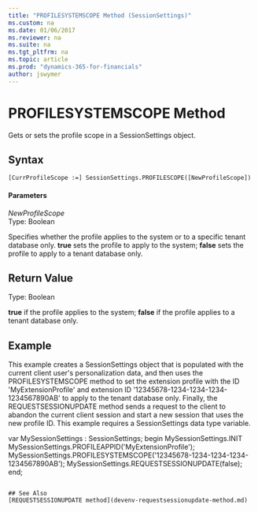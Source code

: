 ```yaml
---
title: "PROFILESYSTEMSCOPE Method (SessionSettings)"
ms.custom: na
ms.date: 01/06/2017
ms.reviewer: na
ms.suite: na
ms.tgt_pltfrm: na
ms.topic: article
ms.prod: "dynamics-365-for-financials"
author: jswymer
---
```

# PROFILESYSTEMSCOPE Method
Gets or sets the profile scope in a SessionSettings object.  

## Syntax  

```  
[CurrProfileScope :=] SessionSettings.PROFILESCOPE([NewProfileScope])  
```  

#### Parameters  
*NewProfileScope*  
Type: Boolean  

Specifies whether the profile applies to the system or to a specific tenant database only. **true** sets the profile to apply to the system; **false** sets the profile to apply to a tenant database only.

## Return Value  
Type: Boolean  

**true** if the profile applies to the system; **false** if the profile applies to a tenant database only.

## Example
This example creates a SessionSettings object that is populated with the current client user's personalization data, and then uses the PROFILESYSTEMSCOPE method to set the extension profile with the ID 'MyExtensionProfile' and extension ID '12345678-1234-1234-1234-1234567890AB' to apply to the tenant database only. Finally, the REQUESTSESSIONUPDATE method sends a request to the client to abandon the current client session and start a new session that uses the new profile ID. This example requires a SessionSettings data type variable.

var
  MySessionSettings : SessionSettings;
  begin
    MySessionSettings.INIT
    MySessionSettings.PROFILEAPPID('MyExtensionProfile');
    MySessionSettings.PROFILESYSTEMSCOPE('12345678-1234-1234-1234-1234567890AB');
    MySessionSettings.REQUESTSESSIONUPDATE(false);
  end;  
```  

## See Also  
[REQUESTSESSIONUPDATE method](devenv-requestsessionupdate-method.md)  
